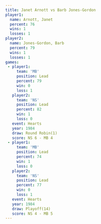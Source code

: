 ```yaml
---
title: Janet Arnott vs Barb Jones-Gordon
player1:                  
  name: Arnott, Janet     
  percent: 76             
  wins: 1                 
  losses: 1               
player2:                  
  name: Jones-Gordon, Barb
  percent: 79             
  wins: 1                 
  losses: 1               
games:
 - player1:        
     team: 'MB'    
     position: Lead
     percent: 79   
     win: 0        
     loss: 1       
   player2:        
     team: 'NS'    
     position: Lead
     percent: 82   
     win: 1        
     loss: 0       
   event: Hearts       
   year: 1984          
   draw: Round Robin(1)
   score: NS 6 - MB 4  
 - player1:        
     team: 'MB'    
     position: Lead
     percent: 74   
     win: 1        
     loss: 0       
   player2:        
     team: 'NS'    
     position: Lead
     percent: 77   
     win: 0        
     loss: 1       
   event: Hearts     
   year: 1984        
   draw: Playoff(14) 
   score: NS 4 - MB 5
---
```

